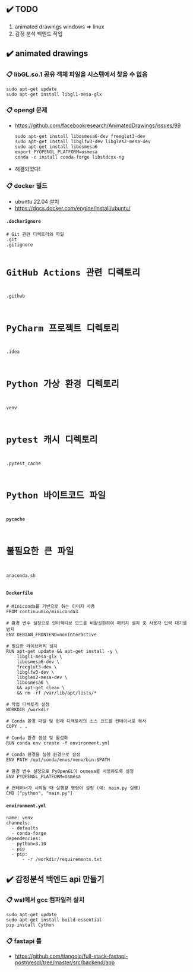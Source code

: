 <h2 id="✔️-todo">✔️ TODO</h2>
<ol>
<li>animated drawings windows =&gt; linux</li>
<li>감정 분석 백엔드 작업</li>
</ol>
<h2 id="✔️-animated-drawings">✔️ animated drawings</h2>
<h3 id="📋-libglso1-공유-객체-파일을-시스템에서-찾을-수-없음">📋 libGL.so.1 공유 객체 파일을 시스템에서 찾을 수 없음</h3>
<pre><code>sudo apt-get update
sudo apt-get install libgl1-mesa-glx</code></pre><h3 id="📋-opengl-문제">📋 opengl 문제</h3>
<ul>
<li><a href="https://github.com/facebookresearch/AnimatedDrawings/issues/99">https://github.com/facebookresearch/AnimatedDrawings/issues/99</a><pre><code>sudo apt-get install libosmesa6-dev freeglut3-dev
sudo apt-get install libglfw3-dev libgles2-mesa-dev
sudo apt-get install libosmesa6
export PYOPENGL_PLATFORM=osmesa
conda -c install conda-forge libstdcxx-ng</code></pre></li>
<li>해결되었다!</li>
</ul>
<h3 id="📋-docker-빌드">📋 docker 빌드</h3>
<ul>
<li>ubuntu 22.04 설치</li>
<li><a href="https://docs.docker.com/engine/install/ubuntu/">https://docs.docker.com/engine/install/ubuntu/</a></li>
</ul>
<h4 id="dockerignore"><code>.dockerignore</code></h4>
<pre><code># Git 관련 디렉토리와 파일
.git
.gitignore

# GitHub Actions 관련 디렉토리
.github

# PyCharm 프로젝트 디렉토리
.idea

# Python 가상 환경 디렉토리
venv

# pytest 캐시 디렉토리
.pytest_cache

# Python 바이트코드 파일
__pycache__

# 불필요한 큰 파일
anaconda.sh</code></pre><h4 id="dockerfile"><code>Dockerfile</code></h4>
<pre><code># Miniconda를 기반으로 하는 이미지 사용
FROM continuumio/miniconda3

# 환경 변수 설정으로 인터랙티브 모드를 비활성화하여 패키지 설치 중 사용자 입력 대기를 방지
ENV DEBIAN_FRONTEND=noninteractive

# 필요한 라이브러리 설치
RUN apt-get update &amp;&amp; apt-get install -y \
    libgl1-mesa-glx \
    libosmesa6-dev \
    freeglut3-dev \
    libglfw3-dev \
    libgles2-mesa-dev \
    libosmesa6 \
    &amp;&amp; apt-get clean \
    &amp;&amp; rm -rf /var/lib/apt/lists/*

# 작업 디렉토리 설정
WORKDIR /workdir

# Conda 환경 파일 및 현재 디렉토리의 소스 코드를 컨테이너로 복사
COPY . .

# Conda 환경 생성 및 활성화
RUN conda env create -f environment.yml

# Conda 환경을 실행 환경으로 설정
ENV PATH /opt/conda/envs/venv/bin:$PATH

# 환경 변수 설정으로 PyOpenGL이 osmesa를 사용하도록 설정
ENV PYOPENGL_PLATFORM=osmesa

# 컨테이너가 시작될 때 실행할 명령어 설정 (예: main.py 실행)
CMD [&quot;python&quot;, &quot;main.py&quot;]
</code></pre><h4 id="environmentyml"><code>environment.yml</code></h4>
<pre><code>name: venv
channels:
  - defaults
  - conda-forge
dependencies:
  - python=3.10
  - pip
  - pip:
      - -r /workdir/requirements.txt</code></pre><h2 id="✔️-감정분석-백엔드-api-만들기">✔️ 감정분석 백엔드 api 만들기</h2>
<h3 id="📋-wsl에서-gcc-컴파일러-설치">📋 wsl에서 gcc 컴파일러 설치</h3>
<pre><code>sudo apt-get update
sudo apt-get install build-essential
pip install Cython
</code></pre><h3 id="📋-fastapi-틀">📋 fastapi 틀</h3>
<ul>
<li><a href="https://github.com/tiangolo/full-stack-fastapi-postgresql/tree/master/src/backend/app">https://github.com/tiangolo/full-stack-fastapi-postgresql/tree/master/src/backend/app</a>    </li>
</ul>